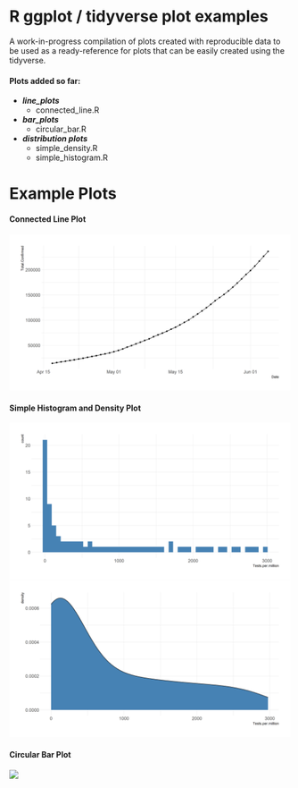 # R ggplot / tidyverse plot examples

A work-in-progress compilation of plots created with reproducible data to be used as a ready-reference for plots that can be easily created using the tidyverse.

#### Plots added so far:
- ***line_plots***
	- connected_line.R
- ***bar_plots***
	- circular_bar.R
- ***distribution plots***
	- simple_density.R
	- simple_histogram.R
	
# Example Plots
#### Connected Line Plot
![](line_plots/plots/connected_line.png)

#### Simple Histogram and Density Plot
![](distribution_plots/plots/simple_histogram.png)
![](distribution_plots/plots/simple_density.png)


#### Circular Bar Plot
![](distribution_plots/plots/circular_bar.png)
